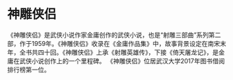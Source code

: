 # 神雕侠侣
《神雕侠侣》是武侠小说作家金庸创作的武侠小说，也是“射雕三部曲”系列第二部，作于1959年。《神雕侠侣》收录在《金庸作品集》中，故事背景设定在南宋末年，全书共四十回。《神雕侠侣》上承《射雕英雄传》，下接《倚天屠龙记》，是金庸在武侠小说创作上的一个里程碑。
《神雕侠侣》位居武汉大学2017年图书借阅排行榜第一位。